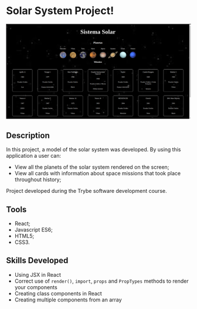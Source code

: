 # Solar System Project!

![image](./solar-system.png)


## Description

In this project, a model of the solar system was developed. By using this application a user can:

  * View all the planets of the solar system rendered on the screen;
  * View all cards with information about space missions that took place throughout history;

 Project developed during the Trybe software development course.


## Tools

  * React;
  * Javascript ES6;
  * HTML5;
  * CSS3.

## Skills Developed

  * Using JSX in React
  * Correct use of `render()`, `import`, `props` and `PropTypes` methods to render your components
  * Creating class components in React
  * Creating multiple components from an array